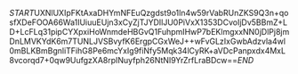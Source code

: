 $START$UXNlUXIpFKtAxaDHYmNFEuQzgdst9o1ln4w59rVabRUnZKS9Q3n+qosfXDeFOOA66Wa1IUiuuEUjn3xCyZjTJYDIlJU0PiVxX1353DCvoIjDv5BBmZ+LD+LcFLq31pipCYXpxiHoWnmdeHBGvQ1FuhpmIHwP7bEKlmgxxNN0jDlPj8jmDnLMVKYdK6m7TUNLJVSBvyfK6ErgpCGxWeJ++wFvGLzIxGwbAdzvla4wl0mBLKBmBgnliTFihG8Pe6mcYxIg9fiNfy5Mqk34lCyRK+aVDcPanpxdx4MxL8vcorqd7+0qw9UufgzXA8rpINuyfph26NtNI9YrZrfLraBDcw==$END$